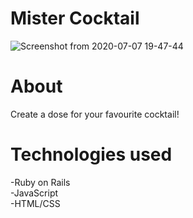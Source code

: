 # Mister Cocktail
![Screenshot from 2020-07-07 19-47-44](https://user-images.githubusercontent.com/10365357/86769884-cfa5f080-c08a-11ea-901b-85c1fde331f0.png)  

# About
Create a dose for your favourite cocktail!

# Technologies used
-Ruby on Rails  
-JavaScript  
-HTML/CSS
